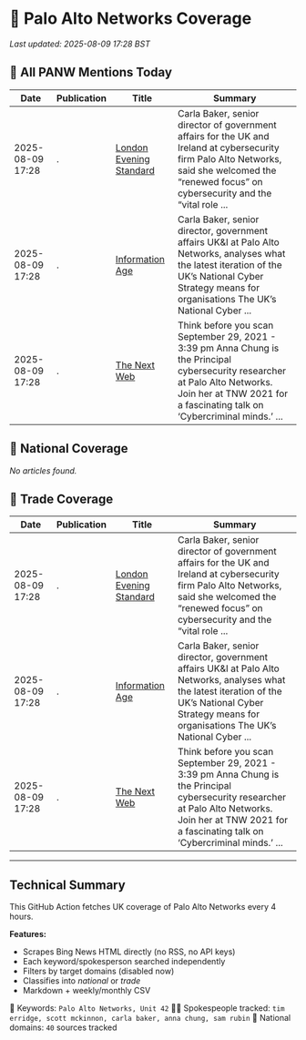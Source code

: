 # 🔐 Palo Alto Networks Coverage

_Last updated: 2025-08-09 17:28 BST_

## 📌 All PANW Mentions Today

| Date | Publication | Title | Summary |
|------|-------------|--------|---------|
| 2025-08-09 17:28 | . | [London Evening Standard](/news/search?q=site%3awww.standard.co.uk&FORM=NWBCLM) | Carla Baker, senior director of government affairs for the UK and Ireland at cybersecurity firm Palo Alto Networks, said she welcomed the “renewed focus” on cybersecurity and the “vital role ... |
| 2025-08-09 17:28 | . | [Information Age](/news/search?q=site%3awww.information-age.com&FORM=NWBCLM) | Carla Baker, senior director, government affairs UK&I at Palo Alto Networks, analyses what the latest iteration of the UK’s National Cyber Strategy means for organisations The UK’s National Cyber ... |
| 2025-08-09 17:28 | . | [The Next Web](/news/search?q=site%3athenextweb.com&FORM=NWBCLM) | Think before you scan September 29, 2021 - 3:39 pm Anna Chung is the Principal cybersecurity researcher at Palo Alto Networks. Join her at TNW 2021 for a fascinating talk on ‘Cybercriminal minds.’ ... |

## 📰 National Coverage

_No articles found._

## 📘 Trade Coverage

| Date | Publication | Title | Summary |
|------|-------------|--------|---------|
| 2025-08-09 17:28 | . | [London Evening Standard](/news/search?q=site%3awww.standard.co.uk&FORM=NWBCLM) | Carla Baker, senior director of government affairs for the UK and Ireland at cybersecurity firm Palo Alto Networks, said she welcomed the “renewed focus” on cybersecurity and the “vital role ... |
| 2025-08-09 17:28 | . | [Information Age](/news/search?q=site%3awww.information-age.com&FORM=NWBCLM) | Carla Baker, senior director, government affairs UK&I at Palo Alto Networks, analyses what the latest iteration of the UK’s National Cyber Strategy means for organisations The UK’s National Cyber ... |
| 2025-08-09 17:28 | . | [The Next Web](/news/search?q=site%3athenextweb.com&FORM=NWBCLM) | Think before you scan September 29, 2021 - 3:39 pm Anna Chung is the Principal cybersecurity researcher at Palo Alto Networks. Join her at TNW 2021 for a fascinating talk on ‘Cybercriminal minds.’ ... |


---

## Technical Summary

This GitHub Action fetches UK coverage of Palo Alto Networks every 4 hours.

**Features:**
- Scrapes Bing News HTML directly (no RSS, no API keys)
- Each keyword/spokesperson searched independently
- Filters by target domains (disabled now)
- Classifies into _national_ or _trade_
- Markdown + weekly/monthly CSV

📌 Keywords: `Palo Alto Networks, Unit 42`
🧑‍💼 Spokespeople tracked: `tim erridge, scott mckinnon, carla baker, anna chung, sam rubin`
📰 National domains: `40` sources tracked


